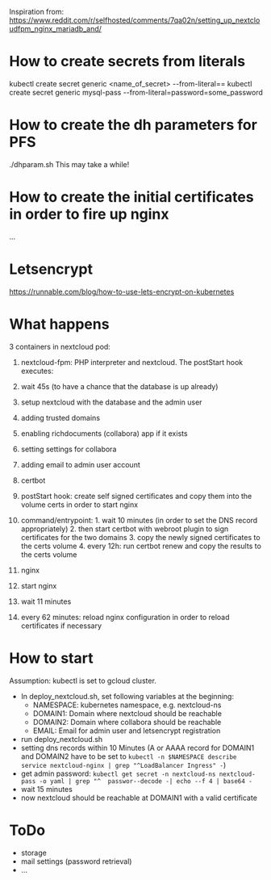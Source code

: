 Inspiration from:
https://www.reddit.com/r/selfhosted/comments/7qa02n/setting_up_nextcloudfpm_nginx_mariadb_and/

# How to create secrets from literals
kubectl create secret generic <name_of_secret> --from-literal=<keyname>=<value>
kubectl create secret generic mysql-pass --from-literal=password=some_password

# How to create the dh parameters for PFS
./dhparam.sh 
This may take a while!

# How to create the initial certificates in order to fire up nginx
...

# Letsencrypt
https://runnable.com/blog/how-to-use-lets-encrypt-on-kubernetes

# What happens

3 containers in nextcloud pod:

1. nextcloud-fpm: PHP interpreter and nextcloud. The postStart hook executes:
  1. wait 45s (to have a chance that the database is up already)
  2. setup nextcloud with the database and the admin user
  3. adding trusted domains
  4. enabling richdocuments (collabora) app if it exists
  5. setting settings for collabora
  6. adding email to admin user account

2. certbot
  1. postStart hook: create self signed certificates and copy them into the volume certs in order to start nginx
  2. command/entrypoint: 
    1. wait 10 minutes (in order to set the DNS record appropriately)
    2. then start certbot with webroot plugin to sign certificates for the two domains
    3. copy the newly signed certificates to the certs volume
    4. every 12h: run certbot renew and copy the results to the certs volume

3. nginx
  1. start nginx
  2. wait 11 minutes
  3. every 62 minutes: reload nginx configuration in order to reload certificates if necessary

# How to start

Assumption: kubectl is set to gcloud cluster.

* In deploy_nextcloud.sh, set following variables at the beginning: 
  * NAMESPACE: kubernetes namespace, e.g. nextcloud-ns
  * DOMAIN1: Domain where nextcloud should be reachable
  * DOMAIN2: Domain where collabora should be reachable
  * EMAIL: Email for admin user and letsencrypt registration
* run deploy_nextcloud.sh
* setting dns records within 10 Minutes (A or AAAA record for DOMAIN1 and DOMAIN2 have to be set to ```kubectl -n $NAMESPACE describe service nextcloud-nginx | grep "^LoadBalancer Ingress" -```)
* get admin password: ```kubectl get secret -n nextcloud-ns nextcloud-pass -o yaml | grep "^  passwor--decode -| echo --f 4 | base64 -```
* wait 15 minutes
* now nextcloud should be reachable at DOMAIN1 with a valid certificate

# ToDo

* storage
* mail settings (password retrieval)
* ...


